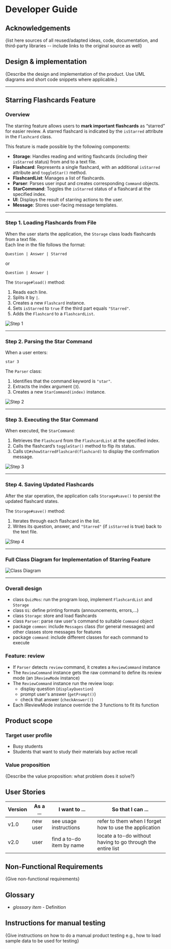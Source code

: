 # Developer Guide

## Acknowledgements

{list here sources of all reused/adapted ideas, code, documentation, and third-party libraries -- include links to the original source as well}

## Design & implementation

{Describe the design and implementation of the product. Use UML diagrams and short code snippets where applicable.}


---

## Starring Flashcards Feature

### Overview

The starring feature allows users to **mark important flashcards** as “starred” for easier review. A starred flashcard is indicated by the `isStarred` attribute in the `Flashcard` class.

This feature is made possible by the following components:

- **Storage**: Handles reading and writing flashcards (including their `isStarred` status) from and to a text file.
- **Flashcard**: Represents a single flashcard, with an additional `isStarred` attribute and `toggleStar()` method.
- **FlashcardList**: Manages a list of flashcards.
- **Parser**: Parses user input and creates corresponding `Command` objects.
- **StarCommand**: Toggles the `isStarred` status of a flashcard at the specified index.
- **UI**: Displays the result of starring actions to the user.
- **Message**: Stores user-facing message templates.

---

### Step 1. Loading Flashcards from File

When the user starts the application, the `Storage` class loads flashcards from a text file.  
Each line in the file follows the format:

`Question | Answer | Starred`


or

`Question | Answer |`


The `Storage#load()` method:

1. Reads each line.
2. Splits it by `|`.
3. Creates a new `Flashcard` instance.
4. Sets `isStarred` to `true` if the third part equals `"Starred"`.
5. Adds the `Flashcard` to a `FlashcardList`.

![Step 1](StarFeature_Step1_Load-Step_1__Loading_Flashcards_from_File.png "Step 1")

---

### Step 2. Parsing the Star Command

When a user enters:

`star 3`

The `Parser` class:

1. Identifies that the command keyword is `"star"`.
2. Extracts the index argument (`3`).
3. Creates a new `StarCommand(index)` instance.

![Step 2](StarFeature_Step2_Parse-Step_2__Parsing_the_Star_Command.png "Step 2")

---

### Step 3. Executing the Star Command

When executed, the `StarCommand`:

1. Retrieves the `Flashcard` from the `FlashcardList` at the specified index.
2. Calls the flashcard’s `toggleStar()` method to flip its status.
3. Calls `UI#showStarredFlashcard(flashcard)` to display the confirmation message.

![Step 3](StarFeature_Step3_Execute-Step_3__Executing_the_Star_Command.png "Step 3")

---

### Step 4. Saving Updated Flashcards

After the star operation, the application calls `Storage#save()` to persist the updated flashcard states.

The `Storage#save()` method:

1. Iterates through each flashcard in the list.
2. Writes its question, answer, and `"Starred"` (if `isStarred` is true) back to the text file.

![Step 4](StarFeature_Step4_Save-Step_4__Saving_Updated_Flashcards.png "Step 4")

---

### Full Class Diagram for Implementation of Starring Feature

![Class Diagram](StarFeature_ClassDiagram-Starring_Feature_Class_Diagram.png "Class Diagram")

---

### Overall design
- class `QuizMos`: run the program loop, implement `FlashcardList` and `Storage`
- class `Ui`: define printing formats (announcements, errors,...)
- class `Storage`: store and load flashcards
- class `Parser`: parse raw user's command to suitable `Command` object
- package `common`: include `Messages` class (for general messages) and other classes store messages for features
- package `command`: include different classes for each command to execute

### Feature: review
- If `Parser` detects `review` command, it creates a `ReviewCommand` instance
- The `ReviewCommand` instance gets the raw command to define its review mode (an `IReviewMode` instance)
- The `ReviewCommand` instance run the review loop:
  - display question (`displayQuestion`)
  - prompt user's answer (`getPrompt()`)
  - check that answer (`checkAnswer()`)
- Each IReviewMode instance override the 3 functions to fit its function

## Product scope

### Target user profile

- Busy students
- Students that want to study their materials buy active recall

### Value proposition

{Describe the value proposition: what problem does it solve?}

## User Stories

|Version| As a ... | I want to ... | So that I can ...|
|--------|----------|---------------|------------------|
|v1.0|new user|see usage instructions|refer to them when I forget how to use the application|
|v2.0|user|find a to-do item by name|locate a to-do without having to go through the entire list|

## Non-Functional Requirements

{Give non-functional requirements}

## Glossary

* *glossary item* - Definition

## Instructions for manual testing

{Give instructions on how to do a manual product testing e.g., how to load sample data to be used for testing}
